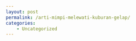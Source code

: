 ```yaml
---
layout: post
permalink: /arti-mimpi-melewati-kuburan-gelap/
categories:
    - Uncategorized
---
```


